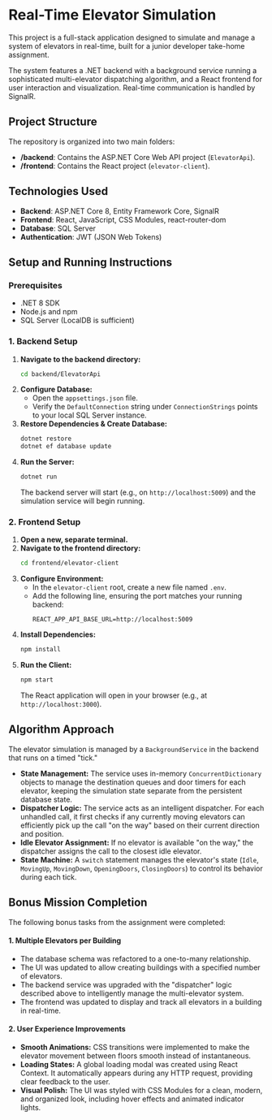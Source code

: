 # Real-Time Elevator Simulation

This project is a full-stack application designed to simulate and manage a system of elevators in real-time, built for a junior developer take-home assignment.

The system features a .NET backend with a background service running a sophisticated multi-elevator dispatching algorithm, and a React frontend for user interaction and visualization. Real-time communication is handled by SignalR.

## Project Structure

The repository is organized into two main folders:

-   **/backend**: Contains the ASP.NET Core Web API project (`ElevatorApi`).
-   **/frontend**: Contains the React project (`elevator-client`).

## Technologies Used

-   **Backend**: ASP.NET Core 8, Entity Framework Core, SignalR
-   **Frontend**: React, JavaScript, CSS Modules, react-router-dom
-   **Database**: SQL Server
-   **Authentication**: JWT (JSON Web Tokens)

## Setup and Running Instructions

### Prerequisites

-   .NET 8 SDK
-   Node.js and npm
-   SQL Server (LocalDB is sufficient)

### 1. Backend Setup

1.  **Navigate to the backend directory:**
    ```bash
    cd backend/ElevatorApi
    ```
2.  **Configure Database:**
    -   Open the `appsettings.json` file.
    -   Verify the `DefaultConnection` string under `ConnectionStrings` points to your local SQL Server instance.
3.  **Restore Dependencies & Create Database:**
    ```bash
    dotnet restore
    dotnet ef database update
    ```
4.  **Run the Server:**
    ```bash
    dotnet run
    ```
    The backend server will start (e.g., on `http://localhost:5009`) and the simulation service will begin running.

### 2. Frontend Setup

1.  **Open a new, separate terminal.**
2.  **Navigate to the frontend directory:**
    ```bash
    cd frontend/elevator-client
    ```
3.  **Configure Environment:**
    -   In the `elevator-client` root, create a new file named `.env`.
    -   Add the following line, ensuring the port matches your running backend:
        ```
        REACT_APP_API_BASE_URL=http://localhost:5009
        ```
4.  **Install Dependencies:**
    ```bash
    npm install
    ```
5.  **Run the Client:**
    ```bash
    npm start
    ```
    The React application will open in your browser (e.g., at `http://localhost:3000`).

## Algorithm Approach

The elevator simulation is managed by a `BackgroundService` in the backend that runs on a timed "tick."

-   **State Management:** The service uses in-memory `ConcurrentDictionary` objects to manage the destination queues and door timers for each elevator, keeping the simulation state separate from the persistent database state.
-   **Dispatcher Logic:** The service acts as an intelligent dispatcher. For each unhandled call, it first checks if any currently moving elevators can efficiently pick up the call "on the way" based on their current direction and position.
-   **Idle Elevator Assignment:** If no elevator is available "on the way," the dispatcher assigns the call to the closest idle elevator.
-   **State Machine:** A `switch` statement manages the elevator's state (`Idle`, `MovingUp`, `MovingDown`, `OpeningDoors`, `ClosingDoors`) to control its behavior during each tick.

## Bonus Mission Completion

The following bonus tasks from the assignment were completed:

#### 1. Multiple Elevators per Building
-   The database schema was refactored to a one-to-many relationship.
-   The UI was updated to allow creating buildings with a specified number of elevators.
-   The backend service was upgraded with the "dispatcher" logic described above to intelligently manage the multi-elevator system.
-   The frontend was updated to display and track all elevators in a building in real-time.

#### 2. User Experience Improvements
-   **Smooth Animations:** CSS transitions were implemented to make the elevator movement between floors smooth instead of instantaneous.
-   **Loading States:** A global loading modal was created using React Context. It automatically appears during any HTTP request, providing clear feedback to the user.
-   **Visual Polish:** The UI was styled with CSS Modules for a clean, modern, and organized look, including hover effects and animated indicator lights.